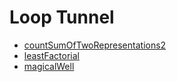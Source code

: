 # Loop Tunnel

* [countSumOfTwoRepresentations2](https://github.com/Al-Taie/CodeSignal/tree/main/The%20Core/Loop%20Tunnel/countSumOfTwoRepresentations2)
* [leastFactorial](https://github.com/Al-Taie/CodeSignal/tree/main/The%20Core/Loop%20Tunnel/leastFactorial)
* [magicalWell](https://github.com/Al-Taie/CodeSignal/tree/main/The%20Core/Loop%20Tunnel/magicalWell)